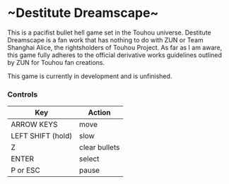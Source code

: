 # ~Destitute Dreamscape~
This is a pacifist bullet hell game set in the Touhou universe. Destitute Dreamscape is a fan work that has nothing to do with ZUN or Team Shanghai Alice, the rightsholders of Touhou Project. As far as I am aware, this game fully adheres to the official derivative works guidelines outlined by ZUN for Touhou fan creations.

This game is currently in development and is unfinished.

### Controls
| Key | Action |
| ----------- | ----------- |
| ARROW KEYS | move |
| LEFT SHIFT (hold) | slow |
| Z | clear bullets |
| ENTER | select |
| P or ESC | pause |
